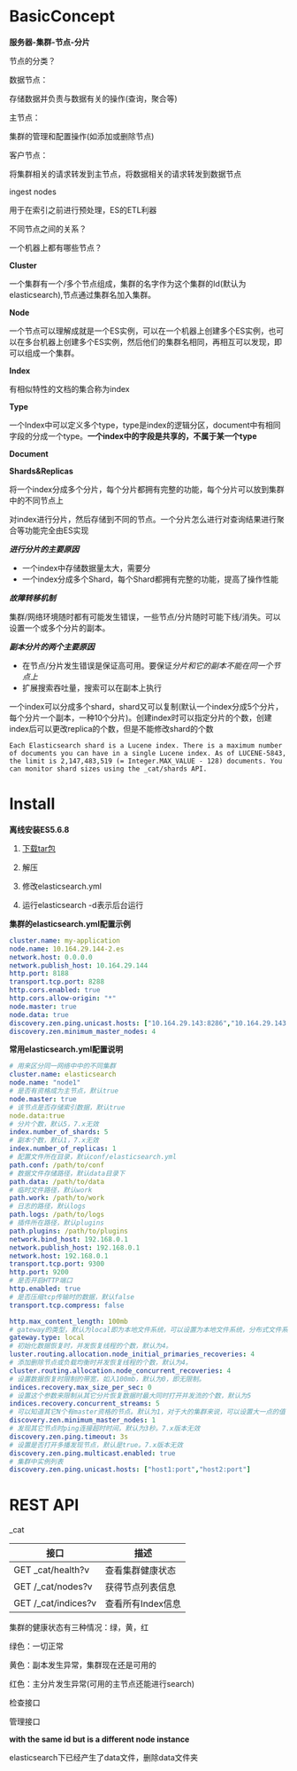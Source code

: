 



# **BasicConcept**



**服务器-集群-节点-分片**

节点的分类？

数据节点：

存储数据并负责与数据有关的操作(查询，聚合等)



主节点：

集群的管理和配置操作(如添加或删除节点)



客户节点：

将集群相关的请求转发到主节点，将数据相关的请求转发到数据节点





ingest nodes

用于在索引之前进行预处理，ES的ETL利器



不同节点之间的关系？



一个机器上都有哪些节点？



**Cluster**

一个集群有一个/多个节点组成，集群的名字作为这个集群的Id(默认为elasticsearch),节点通过集群名加入集群。



**Node**

一个节点可以理解成就是一个ES实例，可以在一个机器上创建多个ES实例，也可以在多台机器上创建多个ES实例，然后他们的集群名相同，再相互可以发现，即可以组成一个集群。



**Index**

有相似特性的文档的集合称为index



**Type**

一个Index中可以定义多个type，type是index的逻辑分区，document中有相同字段的分成一个type。**一个index中的字段是共享的，不属于某一个type**



**Document**



**Shards&Replicas**

将一个index分成多个分片，每个分片都拥有完整的功能，每个分片可以放到集群中的不同节点上

对index进行分片，然后存储到不同的节点。一个分片怎么进行对查询结果进行聚合等功能完全由ES实现

***进行分片的主要原因***

* 一个index中存储数据量太大，需要分
* 一个index分成多个Shard，每个Shard都拥有完整的功能，提高了操作性能

***故障转移机制***

集群/网络环境随时都有可能发生错误，一些节点/分片随时可能下线/消失。可以设置一个或多个分片的副本。

***副本分片的两个主要原因***

* 在节点/分片发生错误是保证高可用。要保证*分片和它的副本不能在同一个节点上*
* 扩展搜索吞吐量，搜索可以在副本上执行

一个index可以分成多个shard，shard又可以复制(默认一个index分成5个分片，每个分片一个副本，一种10个分片)。创建index时可以指定分片的个数，创建index后可以更改replica的个数，但是不能修改shard的个数

```
Each Elasticsearch shard is a Lucene index. There is a maximum number of documents you can have in a single Lucene index. As of LUCENE-5843, the limit is 2,147,483,519 (= Integer.MAX_VALUE - 128) documents. You can monitor shard sizes using the _cat/shards API.
```



# Install



**离线安装ES5.6.8**

1. [下载tar包](https://www.elastic.co/cn/downloads/past-releases/elasticsearch-5-6-8)

2. 解压
3. 修改elasticsearch.yml
4. 运行elasticsearch  -d表示后台运行



**集群的elasticsearch.yml配置示例**

```yml
cluster.name: my-application
node.name: 10.164.29.144-2.es
network.host: 0.0.0.0
network.publish_host: 10.164.29.144
http.port: 8188
transport.tcp.port: 8288
http.cors.enabled: true
http.cors.allow-origin: "*"
node.master: true
node.data: true
discovery.zen.ping.unicast.hosts: ["10.164.29.143:8286","10.164.29.143:8287","10.164.29.143:8288","10.164.29.144:8286","10.164.29.144:8287","10.164.29.144:8288"]
discovery.zen.minimum_master_nodes: 4
```



**常用elasticsearch.yml配置说明**

```yaml
# 用来区分同一网络中中的不同集群
cluster.name: elasticsearch
node.name: "node1"
# 是否有资格成为主节点，默认true
node.master: true
# 该节点是否存储索引数据，默认true
node.data:true
# 分片个数，默认5，7.x无效
index.number_of_shards: 5
# 副本个数，默认1，7.x无效 
index.number_of_replicas: 1
# 配置文件所在目录，默认conf/elasticsearch.yml
path.conf: /path/to/conf
# 数据文件存储路径，默认data目录下
path.data: /path/to/data
# 临时文件路径，默认work
path.work: /path/to/work
# 日志的路径，默认logs
path.logs: /path/to/logs
# 插件所在路径，默认plugins
path.plugins: /path/to/plugins
network.bind_host: 192.168.0.1
network.publish_host: 192.168.0.1
network.host: 192.168.0.1
transport.tcp.port: 9300
http.port: 9200
# 是否开启HTTP端口
http.enabled: true
# 是否压缩tcp传输时的数据，默认false
transport.tcp.compress: false

http.max_content_length: 100mb
# gateway的类型，默认为local即为本地文件系统，可以设置为本地文件系统，分布式文件系统，hadoop的HDFS，和amazon的s3服务器等。
gateway.type: local
# 初始化数据恢复时，并发恢复线程的个数，默认为4。
luster.routing.allocation.node_initial_primaries_recoveries: 4
# 添加删除节点或负载均衡时并发恢复线程的个数，默认为4。
cluster.routing.allocation.node_concurrent_recoveries: 4
# 设置数据恢复时限制的带宽，如入100mb，默认为0，即无限制。
indices.recovery.max_size_per_sec: 0
# 设置这个参数来限制从其它分片恢复数据时最大同时打开并发流的个数，默认为5
indices.recovery.concurrent_streams: 5
# 可以知道其它N个有master资格的节点。默认为1，对于大的集群来说，可以设置大一点的值（2-4）。7.x版本无效
discovery.zen.minimum_master_nodes: 1
# 发现其它节点时ping连接超时时间，默认为3秒。7.x版本无效
discovery.zen.ping.timeout: 3s
# 设置是否打开多播发现节点，默认是true。7.x版本无效
discovery.zen.ping.multicast.enabled: true
# 集群中实例列表
discovery.zen.ping.unicast.hosts: ["host1:port","host2:port"]
```



# REST API



_cat



| 接口                | 描述              |
| ------------------- | ----------------- |
| GET _cat/health?v   | 查看集群健康状态  |
| GET /_cat/nodes?v   | 获得节点列表信息  |
| GET /_cat/indices?v | 查看所有Index信息 |

集群的健康状态有三种情况：绿，黄，红

绿色：一切正常

黄色：副本发生异常，集群现在还是可用的

红色：主分片发生异常(可用的主节点还能进行search)



检查接口

管理接口





**with the same id but is a different node instance**

elasticsearch下已经产生了data文件，删除data文件夹
